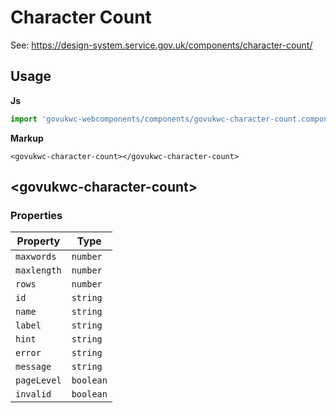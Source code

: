 # Character Count

See: https://design-system.service.gov.uk/components/character-count/

## Usage

**Js**

```javascript
import 'govukwc-webcomponents/components/govukwc-character-count.component.js';
```

**Markup**

```markup
<govukwc-character-count></govukwc-character-count>
```

## &lt;govukwc-character-count&gt;

### Properties

| Property  |  Type     |
|-----------|-----------|
| `maxwords` | `number` |
| `maxlength` | `number` |
| `rows` | `number` |
| `id` | `string` |
| `name` | `string` |
| `label` | `string` |
| `hint` | `string` |
| `error` | `string` |
| `message` | `string` |
| `pageLevel` | `boolean` |
| `invalid` | `boolean` |

